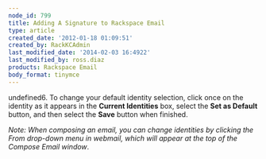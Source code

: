 ```yaml
---
node_id: 799
title: Adding A Signature to Rackspace Email
type: article
created_date: '2012-01-18 01:09:51'
created_by: RackKCAdmin
last_modified_date: '2014-02-03 16:4922'
last_modified_by: ross.diaz
products: Rackspace Email
body_format: tinymce
---
```


undefined6. To change your default identity selection, click once on the
identity as it appears in the **Current Identities** box, select
the **Set as Default** button, and then select the **Save** button when
finished.

*Note:* *When composing an email, you can change identities by clicking
the From drop-down menu in webmail, which will appear at the top of the
Compose Email window*.

